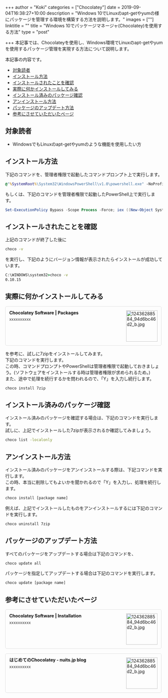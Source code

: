 +++
author = "Koki"
categories = ["Chocolatey"]
date = 2019-09-04T16:38:27+10:00
description = "Windows 10でLinuxのapt-getやyumの様にパッケージを管理する環境を構築する方法を説明します。"
images = [""]
linktitle = ""
title = "Windows 10でパッケージマネージャ(Chocolatey)を使用する方法"
type = "post"

+++
本記事では、Chocolateyを使用し、Windows環境でLinuxのapt-getやyumを使用するパッケージ管理を実現する方法について説明します。

本記事の内容です。  

- <font color="#1111cc">[対象読者](#%E5%AF%BE%E8%B1%A1%E8%AA%AD%E8%80%85)</font>
- <font color="#1111cc">[インストール方法](#%E3%82%A4%E3%83%B3%E3%82%B9%E3%83%88%E3%83%BC%E3%83%AB%E6%96%B9%E6%B3%95)</font>
- <font color="#1111cc">[インストールされたことを確認](#%E3%82%A4%E3%83%B3%E3%82%B9%E3%83%88%E3%83%BC%E3%83%AB%E3%81%95%E3%82%8C%E3%81%9F%E3%81%93%E3%81%A8%E3%82%92%E7%A2%BA%E8%AA%8D)</font>
- <font color="#1111cc">[実際に何かインストールしてみる](#%E5%AE%9F%E9%9A%9B%E3%81%AB%E4%BD%95%E3%81%8B%E3%82%A4%E3%83%B3%E3%82%B9%E3%83%88%E3%83%BC%E3%83%AB%E3%81%97%E3%81%A6%E3%81%BF%E3%82%8B)</font>
- <font color="#1111cc">[インストール済みのパッケージ確認](#%E3%82%A4%E3%83%B3%E3%82%B9%E3%83%88%E3%83%BC%E3%83%AB%E6%B8%88%E3%81%BF%E3%81%AE%E3%83%91%E3%83%83%E3%82%B1%E3%83%BC%E3%82%B8%E7%A2%BA%E8%AA%8D)</font>
- <font color="#1111cc">[アンインストール方法](#%E3%82%A2%E3%83%B3%E3%82%A4%E3%83%B3%E3%82%B9%E3%83%88%E3%83%BC%E3%83%AB%E6%96%B9%E6%B3%95)</font>
- <font color="#1111cc">[パッケージのアップデート方法](#%E3%83%91%E3%83%83%E3%82%B1%E3%83%BC%E3%82%B8%E3%81%AE%E3%82%A2%E3%83%83%E3%83%97%E3%83%87%E3%83%BC%E3%83%88%E6%96%B9%E6%B3%95)</font>
- <font color="#1111cc">[参考にさせていただいたページ](#%E5%8F%82%E8%80%83%E3%81%AB%E3%81%95%E3%81%9B%E3%81%A6%E3%81%84%E3%81%9F%E3%81%A0%E3%81%84%E3%81%9F%E3%83%9A%E3%83%BC%E3%82%B8)</font>

## 対象読者
- WindowsでもLinuxのapt-getやyumのような機能を使用したい方


## インストール方法
下記のコマンドを、管理者権限で起動したコマンドプロンプト上で実行します。  
```bat
@"%SystemRoot%\System32\WindowsPowerShell\v1.0\powershell.exe" -NoProfile -InputFormat None -ExecutionPolicy Bypass -Command "iex ((New-Object System.Net.WebClient).DownloadString('https://chocolatey.org/install.ps1'))" && SET "PATH=%PATH%;%ALLUSERSPROFILE%\chocolatey\bin"
```
  
もしくは、下記のコマンドを管理者権限で起動したPowerShell上で実行します。  
```powershell
Set-ExecutionPolicy Bypass -Scope Process -Force; iex ((New-Object System.Net.WebClient).DownloadString('https://chocolatey.org/install.ps1'))
```


## インストールされたことを確認
上記のコマンドが終了した後に
```bat
choco -v
```
を実行し、下記のようにバージョン情報が表示されたらインストールが成功しています。
```bat
C:\WINDOWS\system32>choco -v
0.10.15
```


## 実際に何かインストールしてみる
<div class="blog-card" style="padding:12px;margin:15px 0;border:1px solid #ddd;word-wrap:break-word;max-width:474px;width:auto;border-radius:5px;"><div class="blog-card-thumbnail" style="float:right;"><a href="https://chocolatey.org/packages" class="blog-card-thumbnail-link" target="_blank"><img src="http://capture.heartrails.com/120x120/shorten?https://chocolatey.org/packages" class="blog-card-thumb-image wp-post-image" alt="12436288584_94d6bc46d2_b.jpg" style="width:100px;height:100px;"></a></div><div class="blog-card-content" style="margin-left:0;margin-right:110px;line-height:120%;"><div class="blog-card-title" style="margin-bottom:5px;"><a href="https://chocolatey.org/packages" class="blog-card-title-link" style="font-weight:bold;text-decoration:none;color:#111;" target="_blank">Chocolatey Software | Packages</a></div><div class="blog-card-excerpt" style="color:#333;font-size:90%;">xxxxxxxxxx</div></div><div class="blog-card-footer" style="font-size:70%;color:#777;margin-top:10px;clear:both;"><span class="blog-card-hatena"><a href="http://b.hatena.ne.jp/entry/https://chocolatey.org/packages" target="_blank"><img border="0" src="http://b.hatena.ne.jp/entry/image/https://chocolatey.org/packages" border="0" alt="" /></a></span></div></div>

を参考に、試しに7zipをインストールしてみます。  
下記のコマンドを実行します。  
この時、コマンドプロンプトやPowerShellは管理者権限で起動しておきましょう。(ソフトウェアをインストールする時は管理者権限が求められるため。)  
また、途中で処理を続行するかを問われるので、「Y」を入力し続行します。   
```powershell
choco install 7zip
```


## インストール済みのパッケージ確認
インストール済みのパッケージを確認する場合は、下記のコマンドを実行します。  
試しに、上記でインストールした7zipが表示されるか確認してみましょう。
```bat
choco list -localonly
``` 

## アンインストール方法
インストール済みのパッケージをアンインストールする際は、下記コマンドを実行します。  
この時、本当に削除してもよいかを聞かれるので「Y」を入力し、処理を続行します。
```bat
choco install [package name]
```  
例えば、上記でインストールしたものをアンインストールするには下記のコマンドを実行します。  
```bat
choco uninstall 7zip
```  


## パッケージのアップデート方法
すべてのパッケージをアップデートする場合は下記のコマンドを、
```bat
choco update all
``` 
パッケージを指定してアップデートする場合は下記のコマンドを実行します。
```bat
choco update [package name]
```


## 参考にさせていただいたページ
<div class="blog-card" style="padding:12px;margin:15px 0;border:1px solid #ddd;word-wrap:break-word;max-width:474px;width:auto;border-radius:5px;"><div class="blog-card-thumbnail" style="float:right;"><a href="https://chocolatey.org/docs/installation" class="blog-card-thumbnail-link" target="_blank"><img src="http://capture.heartrails.com/120x120/shorten?https://chocolatey.org/docs/installation" class="blog-card-thumb-image wp-post-image" alt="12436288584_94d6bc46d2_b.jpg" style="width:100px;height:100px;"></a></div><div class="blog-card-content" style="margin-left:0;margin-right:110px;line-height:120%;"><div class="blog-card-title" style="margin-bottom:5px;"><a href="https://chocolatey.org/docs/installation" class="blog-card-title-link" style="font-weight:bold;text-decoration:none;color:#111;" target="_blank">Chocolatey Software | Installation</a></div><div class="blog-card-excerpt" style="color:#333;font-size:90%;">xxxxxxxxxx</div></div><div class="blog-card-footer" style="font-size:70%;color:#777;margin-top:10px;clear:both;"><span class="blog-card-hatena"><a href="http://b.hatena.ne.jp/entry/https://chocolatey.org/docs/installation" target="_blank"><img border="0" src="http://b.hatena.ne.jp/entry/image/https://chocolatey.org/docs/installation" border="0" alt="" /></a></span></div></div>
<div class="blog-card" style="padding:12px;margin:15px 0;border:1px solid #ddd;word-wrap:break-word;max-width:474px;width:auto;border-radius:5px;"><div class="blog-card-thumbnail" style="float:right;"><a href="https://www.nuits.jp/entry/hello-Chocolatey" class="blog-card-thumbnail-link" target="_blank"><img src="http://capture.heartrails.com/120x120/shorten?https://www.nuits.jp/entry/hello-Chocolatey" class="blog-card-thumb-image wp-post-image" alt="12436288584_94d6bc46d2_b.jpg" style="width:100px;height:100px;"></a></div><div class="blog-card-content" style="margin-left:0;margin-right:110px;line-height:120%;"><div class="blog-card-title" style="margin-bottom:5px;"><a href="https://www.nuits.jp/entry/hello-Chocolatey" class="blog-card-title-link" style="font-weight:bold;text-decoration:none;color:#111;" target="_blank">はじめてのChocolatey - nuits.jp blog</a></div><div class="blog-card-excerpt" style="color:#333;font-size:90%;">xxxxxxxxxx</div></div><div class="blog-card-footer" style="font-size:70%;color:#777;margin-top:10px;clear:both;"><span class="blog-card-hatena"><a href="http://b.hatena.ne.jp/entry/https://www.nuits.jp/entry/hello-Chocolatey" target="_blank"><img border="0" src="http://b.hatena.ne.jp/entry/image/https://www.nuits.jp/entry/hello-Chocolatey" border="0" alt="" /></a></span></div></div>
